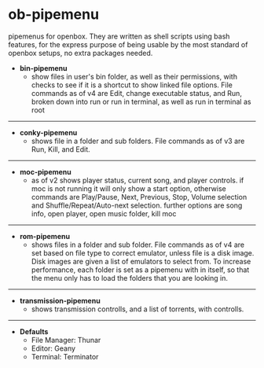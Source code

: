 # ob-pipemenu
pipemenus for openbox. They are written as shell scripts using bash features, for the express purpose of being usable by the most standard of openbox setups, no extra packages needed.

* **bin-pipemenu**
  - show files in user's bin folder, as well as their permissions, with checks to see if it is a shortcut to show linked file options. File commands as of v4 are Edit, change executable status, and Run, broken down into run or run in terminal, as well as run in terminal as root
---
* **conky-pipemenu**
  - shows file in a folder and sub folders. File commands as of v3 are Run, Kill, and Edit.
---
* **moc-pipemenu**
  - as of v2 shows player status, current song, and player controls. if moc is not running it will only show a start option, otherwise commands are Play/Pause, Next, Previous, Stop, Volume selection and Shuffle/Repeat/Auto-next selection. further options are song info, open player, open music folder, kill moc
---
* **rom-pipemenu**
  - shows files in a folder and sub folder. File commands as of v4 are set based on file type to correct emulator, unless file is a disk image. Disk images are given a list of emulators to select from. To increase performance, each folder is set as a pipemenu with in itself, so that the menu only has to load the folders that you are looking in.
---
* **transmission-pipemenu**
  - shows transmission controlls, and a list of torrents, with controlls.
---
* **Defaults**
  - File Manager: Thunar
  - Editor: Geany
  - Terminal: Terminator
